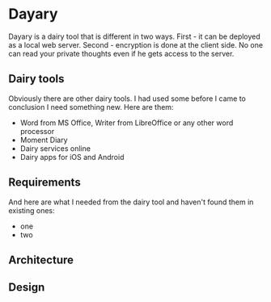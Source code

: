 # Dayary

Dayary is a dairy tool that is different in two ways. First - it can be
deployed as a local web server. Second - encryption is done at the
client side. No one can read your private thoughts even if he gets
access to the server.

## Dairy tools

Obviously there are other dairy tools. I had used some before I came to
conclusion I need something new. Here are them:
* Word from MS Office, Writer from LibreOffice or any other word processor
* Moment Diary
* Dairy services online
* Dairy apps for iOS and Android

## Requirements

And here are what I needed from the dairy tool and haven't found them in
existing ones:
* one
* two

## Architecture

## Design

